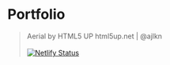 # Portfolio

> Aerial by HTML5 UP
> html5up.net | @ajlkn <br><br>
[![Netlify Status](https://api.netlify.com/api/v1/badges/9c5bb681-6fb7-471d-b92c-af1d8dc2cb6f/deploy-status)](https://app.netlify.com/sites/jatinpandey/deploys)
